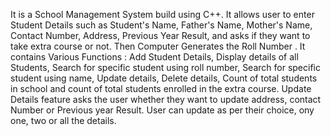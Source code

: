 It is a School Management System build using C++.
It allows user to enter Student Details such as Student's Name, Father's Name, Mother's Name, Contact Number, Address, Previous Year Result, and asks if they want to take extra course or not.
Then Computer Generates the Roll Number .
It contains Various Functions : Add Student Details, Display details of all Students, Search for specific student using roll number, Search for specific student using name, Update details, Delete details, Count of total students in school and count of total students enrolled in the extra course.
Update Details feature asks the user whether they want to update address, contact Number or Previous year Result.
User can update as per their choice, ony one, two or all the details.
